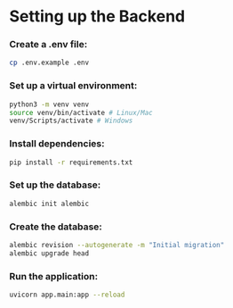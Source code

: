 # Setting up the Backend

### Create a .env file:
```bash
cp .env.example .env
```

### Set up a virtual environment:
```bash
python3 -m venv venv
source venv/bin/activate # Linux/Mac
venv/Scripts/activate # Windows
```

### Install dependencies:
```bash
pip install -r requirements.txt
```

### Set up the database:
```bash
alembic init alembic
```

### Create the database:
```bash
alembic revision --autogenerate -m "Initial migration"
alembic upgrade head
```

### Run the application:
```bash
uvicorn app.main:app --reload
```